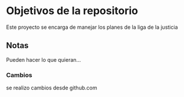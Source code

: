 # Objetivos de la repositorio

Este proyecto se encarga de manejar los planes de la liga de la justicia


## Notas
Pueden hacer lo que quieran...

### Cambios
se realizo cambios desde github.com
